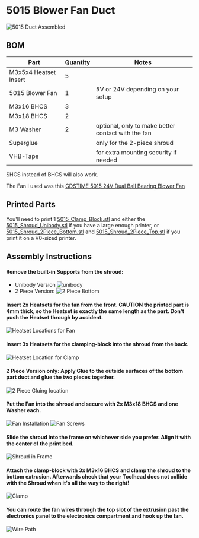 # 5015 Blower Fan Duct

![5015 Duct Assembled](images/Assembled.png)

## BOM

| Part                  | Quantity | Notes                                              |
| --------------------- | -------- | -------------------------------------------------- |
| M3x5x4 Heatset Insert | 5        |                                                    |
| 5015 Blower Fan       | 1        | 5V or 24V depending on your setup                  |
| M3x16 BHCS            | 3        |                                                    |
| M3x18 BHCS            | 2        |                                                    |
| M3 Washer             | 2        | optional, only to make better contact with the fan |
| Superglue             |          | only for the 2-piece shroud                        |
| VHB-Tape              |          | for extra mounting security if needed              |

SHCS instead of BHCS will also work.

The Fan I used was this [GDSTIME 5015 24V Dual Ball Bearing Blower Fan](https://www.aliexpress.com/item/32865977791.html)

## Printed Parts

You'll need to print 1 [5015_Clamp_Block.stl](STL/5015_Clamp_Block.stl) and either the [5015_Shroud_Unibody.stl](STL/5015_Shroud_Unibody.stl) if you have a large enough printer, or [5015_Shroud_2Piece_Bottom.stl](STL/5015_Shroud_2Piece_Bottom.stl) and [5015_Shroud_2Piece_Top.stl](STL/5015_Shroud_2Piece_Top.stl) if you print it on a V0-sized printer.

## Assembly Instructions

#### Remove the built-in Supports from the shroud:

- Unibody Version
  ![unibody](images/Assembly_Shroud_Support.png)
- 2 Piece Version:
  ![2 Piece Bottom](images/Assembly_Shroud_2Part_Supports.png)

#### Insert 2x Heatsets for the fan from the front. **CAUTION** the printed part is 4mm thick, so the Heatset is exactly the same length as the part. Don't push the Heatset through by accident.

![Heatset Locations for Fan](images/Assembly_Shroud_Heatsets_Front.png)

#### Insert 3x Heatsets for the clamping-block into the shroud from the back.

![Heatset Location for Clamp](images/Assembly_Shroud_Heatsets_Back.png)

#### 2 Piece Version only: Apply Glue to the outside surfaces of the bottom part duct and glue the two pieces together.

![2 Piece Gluing location](images/Assembly_Shroud_2Part_Glue.png)

#### Put the Fan into the shroud and secure with 2x M3x18 BHCS and one Washer each.

![Fan Installation](images/Assembly_Shroud_Fan.png)
![Fan Screws](images/Assembly_Shroud_Fan_Screws.png)

#### Slide the shroud into the frame on whichever side you prefer. Align it with the center of the print bed.

![Shroud in Frame](images/Assembly_Shroud_Frame.png)

#### Attach the clamp-block with 3x M3x16 BHCS and clamp the shroud to the bottom extrusion. **Afterwards check that your Toolhead does not collide with the Shroud when it's all the way to the right!**

![Clamp](images/Assembly_Clamp.png)

#### You can route the fan wires through the top slot of the extrusion past the electronics panel to the electronics compartment and hook up the fan.

![Wire Path](images/Assembly_Wire_Frame.png)
